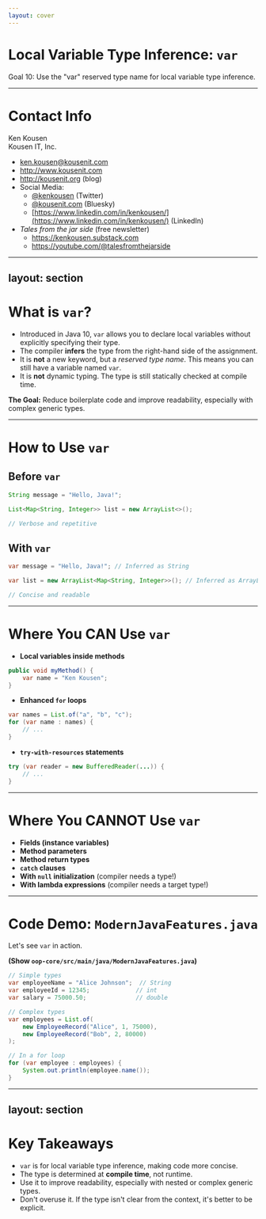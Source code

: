 ```yaml
---
layout: cover
--- 
```


# Local Variable Type Inference: `var`

<div class="pt-12">
  <span class="px-2 py-1 rounded">
    Goal 10: Use the "var" reserved type name for local variable type inference.
  </span>
</div>

---

# Contact Info

Ken Kousen<br>
Kousen IT, Inc.

- ken.kousen@kousenit.com
- http://www.kousenit.com
- http://kousenit.org (blog)
- Social Media:
  - [@kenkousen](https://twitter.com/kenkousen) (Twitter)
  - [@kousenit.com](https://bsky.app/profile/kousenit.com) (Bluesky)
  - [https://www.linkedin.com/in/kenkousen/](https://www.linkedin.com/in/kenkousen/) (LinkedIn)
- *Tales from the jar side* (free newsletter)
  - https://kenkousen.substack.com
  - https://youtube.com/@talesfromthejarside

---
layout: section
---

# What is `var`?

<v-clicks>

- Introduced in Java 10, `var` allows you to declare local variables without explicitly specifying their type.
- The compiler **infers** the type from the right-hand side of the assignment.
- It is **not** a new keyword, but a *reserved type name*. This means you can still have a variable named `var`.
- It is **not** dynamic typing. The type is still statically checked at compile time.

</v-clicks>

<div class="mt-8">
<v-click>

**The Goal:** Reduce boilerplate code and improve readability, especially with complex generic types.

</v-click>
</div>

---

# How to Use `var`

<div class="grid grid-cols-2 gap-8">

<div>

## **Before `var`**

```java
String message = "Hello, Java!";

List<Map<String, Integer>> list = new ArrayList<>();

// Verbose and repetitive
```

</div>

<div>

## **With `var`**

```java
var message = "Hello, Java!"; // Inferred as String

var list = new ArrayList<Map<String, Integer>>(); // Inferred as ArrayList

// Concise and readable
```

</div>

</div>

---

# Where You CAN Use `var`

<v-clicks>

- **Local variables inside methods**

```java
public void myMethod() {
    var name = "Ken Kousen";
}
```

- **Enhanced `for` loops**

```java
var names = List.of("a", "b", "c");
for (var name : names) {
    // ...
}
```

- **`try-with-resources` statements**

```java
try (var reader = new BufferedReader(...)) {
    // ...
}
```

</v-clicks>

---

# Where You CANNOT Use `var`

<v-clicks>

- **Fields (instance variables)**
- **Method parameters**
- **Method return types**
- **`catch` clauses**
- **With `null` initialization** (compiler needs a type!)
- **With lambda expressions** (compiler needs a target type!)

</v-clicks>

---

# Code Demo: `ModernJavaFeatures.java`

Let's see `var` in action.

**(Show `oop-core/src/main/java/ModernJavaFeatures.java`)**

```java
// Simple types
var employeeName = "Alice Johnson";  // String
var employeeId = 12345;             // int
var salary = 75000.50;              // double

// Complex types
var employees = List.of(
    new EmployeeRecord("Alice", 1, 75000),
    new EmployeeRecord("Bob", 2, 80000)
);

// In a for loop
for (var employee : employees) {
    System.out.println(employee.name());
}
```

---
layout: section
---

# Key Takeaways

<v-clicks>

- `var` is for local variable type inference, making code more concise.
- The type is determined at **compile time**, not runtime.
- Use it to improve readability, especially with nested or complex generic types.
- Don't overuse it. If the type isn't clear from the context, it's better to be explicit.

</v-clicks>
